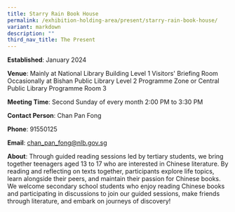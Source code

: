 ```yaml
---
title: Starry Rain Book House
permalink: /exhibition-holding-area/present/starry-rain-book-house/
variant: markdown
description: ""
third_nav_title: The Present
---
```

**Established**:	January 2024

**Venue**:	Mainly at National Library Building Level 1 Visitors' Briefing Room Occasionally at Bishan Public Library Level 2 Programme Zone or Central Public Library Programme Room 3

**Meeting Time**:	Second Sunday of every month
2:00 PM to 3:30 PM

**Contact Person**:	Chan Pan Fong

**Phone**: 91550125

**Email**: chan_pan_fong@nlb.gov.sg

**About**:	Through guided reading sessions led by tertiary students, we bring together teenagers aged 13 to 17 who are interested in Chinese literature. By reading and reflecting on texts together, participants explore life topics, learn alongside their peers, and maintain their passion for Chinese books. We welcome secondary school students who enjoy reading Chinese books and participating in discussions to join our guided sessions, make friends through literature, and embark on journeys of discovery!